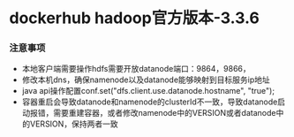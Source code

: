 # dockerhub hadoop官方版本-3.3.6
### 注意事项
- 本地客户端需要操作hdfs需要开放datanode端口：9864，9866，
- 修改本机dns，确保namenode以及datanode能够映射到目标服务ip地址
- java api操作配置conf.set("dfs.client.use.datanode.hostname", "true");
- 容器重启会导致datanode和namenode的clusterId不一致，导致datanode启动报错，需要重建容器，或者修改namenode中的VERSION或者datanode中的VERSION，保持两者一致